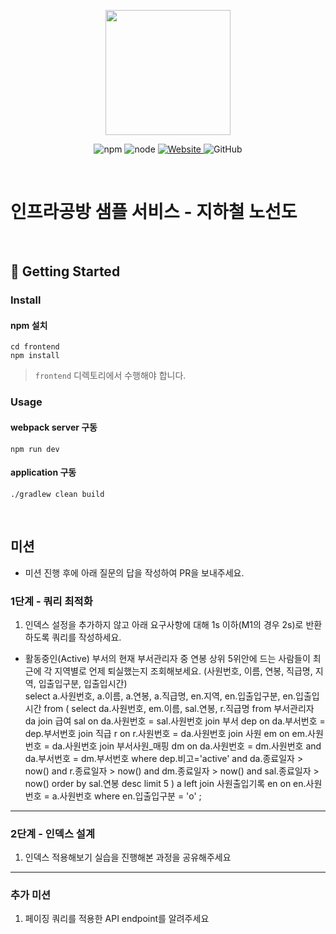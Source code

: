 <p align="center">
    <img width="200px;" src="https://raw.githubusercontent.com/woowacourse/atdd-subway-admin-frontend/master/images/main_logo.png"/>
</p>
<p align="center">
  <img alt="npm" src="https://img.shields.io/badge/npm-%3E%3D%205.5.0-blue">
  <img alt="node" src="https://img.shields.io/badge/node-%3E%3D%209.3.0-blue">
  <a href="https://edu.nextstep.camp/c/R89PYi5H" alt="nextstep atdd">
    <img alt="Website" src="https://img.shields.io/website?url=https%3A%2F%2Fedu.nextstep.camp%2Fc%2FR89PYi5H">
  </a>
  <img alt="GitHub" src="https://img.shields.io/github/license/next-step/atdd-subway-service">
</p>

<br>

# 인프라공방 샘플 서비스 - 지하철 노선도

<br>

## 🚀 Getting Started

### Install
#### npm 설치
```
cd frontend
npm install
```
> `frontend` 디렉토리에서 수행해야 합니다.

### Usage
#### webpack server 구동
```
npm run dev
```
#### application 구동
```
./gradlew clean build
```
<br>

## 미션

* 미션 진행 후에 아래 질문의 답을 작성하여 PR을 보내주세요.

### 1단계 - 쿼리 최적화

1. 인덱스 설정을 추가하지 않고 아래 요구사항에 대해 1s 이하(M1의 경우 2s)로 반환하도록 쿼리를 작성하세요.
- 활동중인(Active) 부서의 현재 부서관리자 중 연봉 상위 5위안에 드는 사람들이 최근에 각 지역별로 언제 퇴실했는지 조회해보세요. (사원번호, 이름, 연봉, 직급명, 지역, 입출입구분, 입출입시간)  
select a.사원번호, a.이름, a.연봉, a.직급명, en.지역, en.입출입구분, en.입출입시간
from  (
  select da.사원번호, em.이름, sal.연봉, r.직급명
  from 부서관리자 da
  join 급여 sal on da.사원번호 = sal.사원번호
  join 부서 dep on da.부서번호 = dep.부서번호
  join 직급 r on r.사원번호 = da.사원번호
  join 사원 em on em.사원번호 = da.사원번호
  join 부서사원_매핑 dm on da.사원번호 = dm.사원번호 and da.부서번호 = dm.부서번호
  where dep.비고='active'
  and da.종료일자 > now()
  and r.종료일자 > now()
  and dm.종료일자 > now()
  and sal.종료일자 > now()
  order by sal.연봉 desc
  limit 5
) a
left join 사원출입기록 en on en.사원번호 = a.사원번호
where en.입출입구분 = 'o'
;
---

### 2단계 - 인덱스 설계

1. 인덱스 적용해보기 실습을 진행해본 과정을 공유해주세요

---

### 추가 미션

1. 페이징 쿼리를 적용한 API endpoint를 알려주세요
